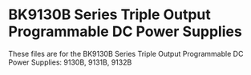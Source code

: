 # BK9130B Series Triple Output Programmable DC Power Supplies
These files are for the BK9130B Series Triple Output Programmable DC Power Supplies: 9130B, 9131B, 9132B
